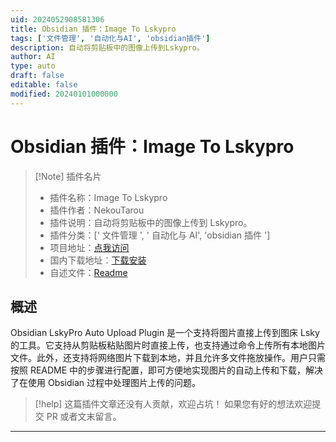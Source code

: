 ```yaml
---
uid: 2024052908581306
title: Obsidian 插件：Image To Lskypro
tags: ['文件管理', '自动化与AI', 'obsidian插件']
description: 自动将剪贴板中的图像上传到Lskypro。
author: AI
type: auto
draft: false
editable: false
modified: 20240101000000
---
```


# Obsidian 插件：Image To Lskypro

> [!Note] 插件名片
> - 插件名称：Image To Lskypro
> - 插件作者：NekouTarou
> - 插件说明：自动将剪贴板中的图像上传到 Lskypro。
> - 插件分类：[' 文件管理 ', ' 自动化与 AI', 'obsidian 插件 ']
> - 项目地址：[点我访问](https://github.com/NekoTarou/lskypro-auto-upload)
> - 国内下载地址：[下载安装](https://pkmer.cn/products/plugin/pluginMarket/?lskypro-auto-upload)
> - 自述文件：[Readme](https://ghproxy.net/https://raw.githubusercontent.com/NekoTarou/lskypro-auto-upload/main/README.md)

## 概述

Obsidian LskyPro Auto Upload Plugin 是一个支持将图片直接上传到图床 Lsky 的工具。它支持从剪贴板粘贴图片时直接上传，也支持通过命令上传所有本地图片文件。此外，还支持将网络图片下载到本地，并且允许多文件拖放操作。用户只需按照 README 中的步骤进行配置，即可方便地实现图片的自动上传和下载，解决了在使用 Obsidian 过程中处理图片上传的问题。

> [!help]
> 这篇插件文章还没有人贡献，欢迎占坑！
> 如果您有好的想法欢迎提交 PR 或者文末留言。

---



